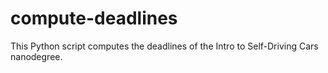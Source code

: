 # compute-deadlines
This Python script computes the deadlines of the Intro to Self-Driving Cars nanodegree.
